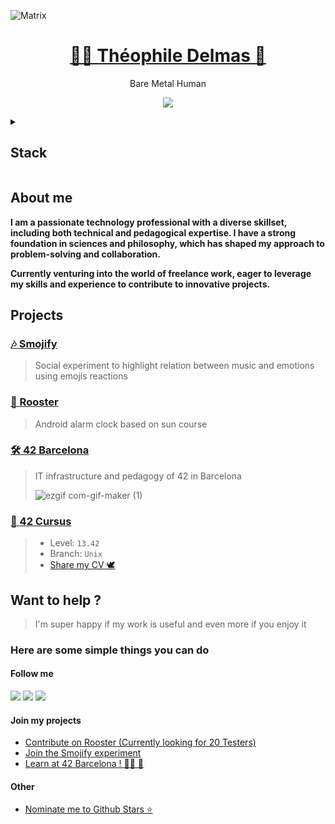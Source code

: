 ![Matrix](https://i.pinimg.com/originals/b4/e3/71/b4e371619042d1e80918d09904e90f7d.gif)

<h1 align='center'>
<a href="http://theophile.world">🧑‍💻 Théophile Delmas 🚀</a>
</h1>

<p align='center'>
  Bare Metal Human</br>
  </p>
<p align='center'>
  <a href="https://www.linkedin.com/in/théophile-delmas-92275b16b">
    <img src="https://img.shields.io/badge/linkedin-%230077B5.svg?&style=for-the-badge&logo=linkedin&logoColor=white" />
  </a>
</p>

<details>
<summary><h2>Stack</h2></summary>
<br>
<p align='center'>
<img src="https://img.shields.io/badge/Alpine_Linux-0D597F?style=for-the-badge&logo=alpine-linux&logoColor=white"/>
<img src="https://img.shields.io/badge/Android-3DDC84?style=for-the-badge&logo=android&logoColor=white"/>
<img src="https://img.shields.io/badge/Ansible-000000?style=for-the-badge&logo=ansible&logoColor=white"/>
<img src="https://img.shields.io/badge/Arduino-00979D?style=for-the-badge&logo=Arduino&logoColor=white"/>
<img src="https://img.shields.io/badge/Bitcoin-000000?style=for-the-badge&logo=bitcoin&logoColor=white"/>
<img src="https://img.shields.io/badge/Blockchain.com-121D33?logo=blockchaindotcom&logoColor=fff&style=for-the-badge"/>
<img src="https://img.shields.io/badge/Bootstrap-563D7C?style=for-the-badge&logo=bootstrap&logoColor=white"/>
<img src="https://img.shields.io/badge/C-00599C?style=for-the-badge&logo=c&logoColor=white"/>
<img src="https://img.shields.io/badge/ChatGPT-74aa9c?style=for-the-badge&logo=openai&logoColor=white"/>
<img src="https://img.shields.io/badge/CISCO-1BA0D7?style=for-the-badge&logo=cisco&logoColor=white"/>
<img src="https://img.shields.io/badge/Coinbase-0052FF?style=for-the-badge&logo=Coinbase&logoColor=white"/>
<img src="https://img.shields.io/badge/CSS3-1572B6?style=for-the-badge&logo=css3&logoColor=white"/>
<img src="https://img.shields.io/badge/Debian-A81D33?style=for-the-badge&logo=debian&logoColor=white"/>
<img src="https://img.shields.io/badge/Discord-5865F2?style=for-the-badge&logo=discord&logoColor=white"/>
<img src="https://img.shields.io/badge/Docker-2CA5E0?style=for-the-badge&logo=docker&logoColor=white"/>
<img src="https://img.shields.io/badge/Ethereum-3C3C3D?style=for-the-badge&logo=Ethereum&logoColor=white"/>
<img src="https://img.shields.io/badge/GIT-E44C30?style=for-the-badge&logo=git&logoColor=white"/>
<img src="https://img.shields.io/badge/GitHub_Actions-2088FF?style=for-the-badge&logo=github-actions&logoColor=white"/>
<img src="https://img.shields.io/badge/Gmail-D14836?style=for-the-badge&logo=gmail&logoColor=white"/>
<img src="https://img.shields.io/badge/Go-00ADD8?style=for-the-badge&logo=go&logoColor=white"/>
<img src="https://img.shields.io/badge/Google_Cloud-4285F4?style=for-the-badge&logo=google-cloud&logoColor=white"/>
<img src="https://img.shields.io/badge/HTML5-E34F26?style=for-the-badge&logo=html5&logoColor=white"/>
<img src="https://img.shields.io/badge/Hugo-FF4088?style=for-the-badge&logo=hugo&logoColor=white"/>
<img src="https://img.shields.io/badge/iCloud-3693F3?style=for-the-badge&logo=iCloud&logoColor=white"/>
<img src="https://img.shields.io/badge/JavaScript-323330?style=for-the-badge&logo=javascript&logoColor=F7DF1E"/>
<img src="https://img.shields.io/badge/Kali_Linux-557C94?style=for-the-badge&logo=kali-linux&logoColor=white"/>
<img src="https://img.shields.io/badge/kotlin-%237F52FF.svg?style=for-the-badge&logo=kotlin&logoColor=white"/>
<img src="https://img.shields.io/badge/LaTeX-47A141?style=for-the-badge&logo=LaTeX&logoColor=white"/>
<img src="https://img.shields.io/badge/lineageos-167C80?style=for-the-badge&logo=lineageos&logoColor=white"/>
<img src="https://img.shields.io/badge/Linux-FCC624?style=for-the-badge&logo=linux&logoColor=black"/>
<img src="https://img.shields.io/badge/mac%20os-000000?style=for-the-badge&logo=apple&logoColor=white"/>
<img src="https://img.shields.io/badge/MariaDB-003545?style=for-the-badge&logo=mariadb&logoColor=white"/>
<img src="https://img.shields.io/badge/Medium-12100E?style=for-the-badge&logo=medium&logoColor=white"/>
<img src="https://img.shields.io/badge/Messenger-00B2FF?style=for-the-badge&logo=messenger&logoColor=white"/>
<img src="https://img.shields.io/badge/monero-FF6600?style=for-the-badge&logo=monero&logoColor=white"/>
<img src="https://img.shields.io/badge/MongoDB-4EA94B?style=for-the-badge&logo=mongodb&logoColor=white"/>
<img src="https://img.shields.io/badge/MySQL-005C84?style=for-the-badge&logo=mysql&logoColor=white"/>
<img src="https://img.shields.io/badge/Netlify-00C7B7?style=for-the-badge&logo=netlify&logoColor=white"/>
<img src="https://img.shields.io/badge/Nginx-009639?style=for-the-badge&logo=nginx&logoColor=white"/>
<img src="https://img.shields.io/badge/polkadot-E6007A?style=for-the-badge&logo=polkadot&logoColor=000"/>
<img src="https://img.shields.io/badge/PostgreSQL-316192?style=for-the-badge&logo=postgresql&logoColor=white"/>
<img src="https://img.shields.io/badge/ProtonMail-8B89CC?style=for-the-badge&logo=protonmail&logoColor=white"/>
<img src="https://img.shields.io/badge/rabbitmq-%23FF6600.svg?&style=for-the-badge&logo=rabbitmq&logoColor=white"/>
<img src="https://img.shields.io/badge/Raspberry%20Pi-A22846?style=for-the-badge&logo=Raspberry%20Pi&logoColor=white"/>
<img src="https://img.shields.io/badge/Shell_Script-121011?style=for-the-badge&logo=gnu-bash&logoColor=white"/>
<img src="https://img.shields.io/badge/Signal-%23039BE5.svg?&style=for-the-badge&logo=Signal&logoColor=white"/>
<img src="https://img.shields.io/badge/Slack-4A154B?style=for-the-badge&logo=slack&logoColor=white"/>
<img src="https://img.shields.io/badge/Solidity-e6e6e6?style=for-the-badge&logo=solidity&logoColor=black"/>
<img src="https://img.shields.io/badge/Sqlite-003B57?style=for-the-badge&logo=sqlite&logoColor=white"/>
<img src="https://img.shields.io/badge/Telegram-2CA5E0?style=for-the-badge&logo=telegram&logoColor=white"/>
<img src="https://img.shields.io/badge/Terraform-7B42BC?style=for-the-badge&logo=terraform&logoColor=white"/>
<img src="https://img.shields.io/badge/Ubuntu-E95420?style=for-the-badge&logo=ubuntu&logoColor=white"/>
<img src="https://img.shields.io/badge/VirtualBox-21416b?style=for-the-badge&logo=VirtualBox&logoColor=white"/>
<img src="https://img.shields.io/badge/VMware-231f20?style=for-the-badge&logo=VMware&logoColor=white"/>
<img src="https://img.shields.io/badge/Vue%20js-35495E?style=for-the-badge&logo=vuedotjs&logoColor=4FC08D"/>
<img src="https://img.shields.io/badge/WhatsApp-25D366?style=for-the-badge&logo=whatsapp&logoColor=white"/>
<img src="https://img.shields.io/badge/Wordpress-21759B?style=for-the-badge&logo=wordpress&logoColor=white"/>
</p>
</details>

## About me
**I am a passionate technology professional with a diverse skillset, including both technical and pedagogical expertise. I have a strong foundation in sciences and philosophy, which has shaped my approach to problem-solving and collaboration.**

**Currently venturing into the world of freelance work, eager to leverage my skills and experience to contribute to innovative projects.**

## Projects
### [🎶 Smojify](https://github.com/thdelmas/Smojify/Smojify-Android)
> Social experiment to highlight relation between music and emotions using emojis reactions

### [🐓 Rooster](https://github.com/thdelmas/Rooster)
> Android alarm clock based on sun course

### [🛠️ 42 Barcelona](https://42barcelona.com)
> IT infrastructure and pedagogy of 42 in Barcelona
>
> ![ezgif com-gif-maker (1)](https://user-images.githubusercontent.com/49293011/184696364-ed63db8f-be70-4ab2-a116-447432bdc0e2.gif)

### [🔭 42 Cursus](https://42.fr/)
> - Level: `13.42`
> - Branch: `Unix`
> - [Share my CV 🕊](https://companies.intra.42.fr/resumes/thdelmas)

## Want to help ?
> I'm super happy if my work is useful and even more if you enjoy it

### Here are some simple things you can do
#### Follow me
<a href="https://github.com/thdelmas"><img src="https://img.shields.io/badge/GitHub-000000?style=for-the-badge&logo=github&logoColor=white"/></a>
<a href="https://open.spotify.com/user/31xyt7khqn7ujom2jvmttstq2r44"><img src="https://img.shields.io/badge/Spotify-000000?&style=for-the-badge&logo=spotify"/></a>
<a href="https://open.spotify.com/user/31xyt7khqn7ujom2jvmttstq2r44"><img src="https://img.shields.io/badge/Linkedin-000000?&style=for-the-badge&logo=linkedin&logoColor=0077b5"/></a>
#### Join my projects
- [Contribute on Rooster (Currently looking for 20 Testers)](https://github.com/thdelmas/Rooster)
- [Join the Smojify experiment](https://github.com/Smojify/Smojify-Android)
- [Learn at 42 Barcelona ! 🧑‍💻 🌴](https://candidatura.42barcelona.com/)
#### Other
- <a href='https://stars.github.com/nominate/'>Nominate me to Github Stars ⭐</a>
